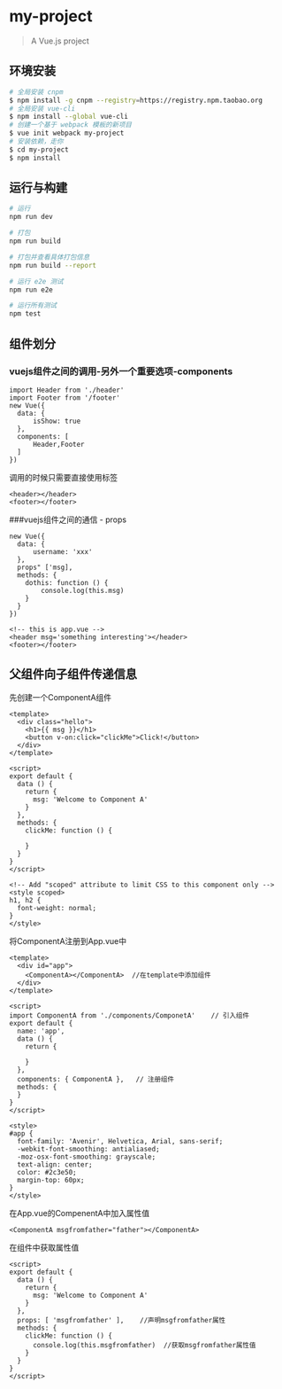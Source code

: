# my-project

> A Vue.js project

## 环境安装

```bash
# 全局安装 cnpm 
$ npm install -g cnpm --registry=https://registry.npm.taobao.org
# 全局安装 vue-cli
$ npm install --global vue-cli
# 创建一个基于 webpack 模板的新项目
$ vue init webpack my-project
# 安装依赖，走你
$ cd my-project
$ npm install
```



## 运行与构建

``` bash
# 运行
npm run dev

# 打包
npm run build

# 打包并查看具体打包信息
npm run build --report

# 运行 e2e 测试
npm run e2e

# 运行所有测试
npm test
```

## 组件划分

### vuejs组件之间的调用-另外一个重要选项-components

```vue
import Header from './header'
import Footer from '/footer'
new Vue({
  data: {
      isShow: true
  },
  components: [
      Header,Footer
  ]
})
```

调用的时候只需要直接使用标签

```vue
<header></header>
<footer></footer>
```

###vuejs组件之间的通信 - props

```vue
new Vue({
  data: {
      username: 'xxx'
  },
  props" ['msg],
  methods: {
    dothis: function () {
        console.log(this.msg)
  	}
  }
})
```

```vue
<!-- this is app.vue -->
<header msg='something interesting'></header>
<footer></footer>
```

## 父组件向子组件传递信息

先创建一个ComponentA组件

```vue
<template>
  <div class="hello">
    <h1>{{ msg }}</h1>
    <button v-on:click="clickMe">Click!</button>
  </div>
</template>

<script>
export default {
  data () {
    return {
      msg: 'Welcome to Component A'
    }
  },
  methods: {
    clickMe: function () {
      
    }
  }
}
</script>

<!-- Add "scoped" attribute to limit CSS to this component only -->
<style scoped>
h1, h2 {
  font-weight: normal;
}
</style>
```

将ComponentA注册到App.vue中

```vue
<template>
  <div id="app">
    <ComponentA></ComponentA>  //在template中添加组件
  </div>
</template>

<script>
import ComponentA from './components/ComponetA'    // 引入组件
export default {
  name: 'app',
  data () {
    return {
      
    }
  },
  components: { ComponentA },   // 注册组件
  methods: {
  }
}
</script>

<style>
#app {
  font-family: 'Avenir', Helvetica, Arial, sans-serif;
  -webkit-font-smoothing: antialiased;
  -moz-osx-font-smoothing: grayscale;
  text-align: center;
  color: #2c3e50;
  margin-top: 60px;
}
</style>
```

在App.vue的CompenentA中加入属性值

```vue
<ComponentA msgfromfather="father"></ComponentA>
```

在组件中获取属性值

```vue
<script>
export default {
  data () {
    return {
      msg: 'Welcome to Component A'
    }
  },
  props: [ 'msgfromfather' ],    //声明msgfromfather属性
  methods: {
    clickMe: function () {
      console.log(this.msgfromfather)  //获取msgfromfather属性值
    }
  }
}
</script>
```





